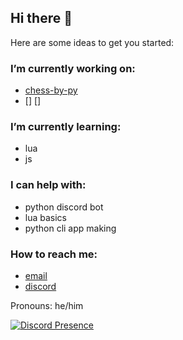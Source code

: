 ## Hi there 👋

[//]: <**fabcode246/fabcode246** is a ✨ _special_ ✨ repository because its `README.md` (this file) appears on your GitHub profile.>

Here are some ideas to get you started:

### I’m currently working on:
- [chess-by-py](https://github.com/fabcode246)
- []
[]

### I’m currently learning:
- lua
- js

### I can help with:
- python discord bot
- lua basics
- python cli app making

### How to reach me:
- [email](mailto:fabserpm007@gmail.com)
- [discord](https://discord.gg/wMGSCGsmrw)

Pronouns: he/him

[![Discord Presence](https://lanyard.cnrad.dev/api/589075528519122974)](https://discord.com/users/917239973344837663)
